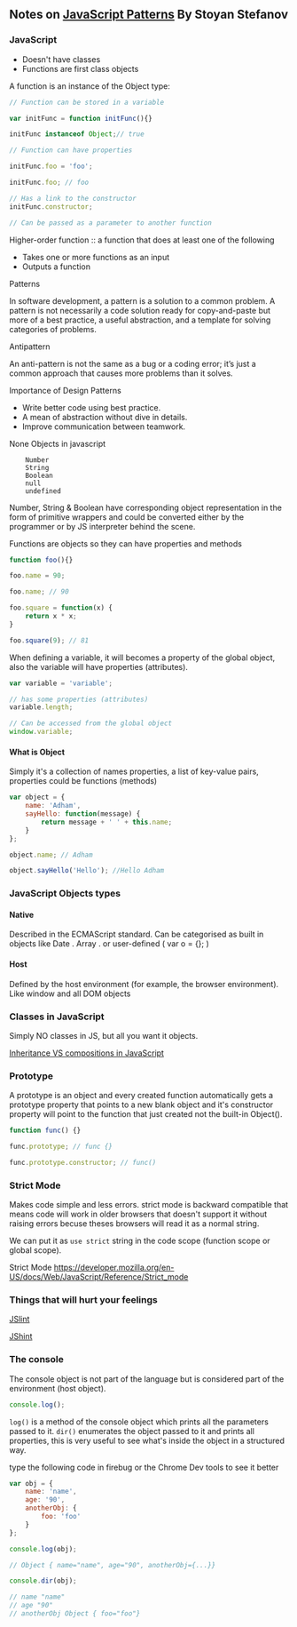 ## Notes on [JavaScript Patterns](http://shop.oreilly.com/product/9780596806767.do) By Stoyan Stefanov

### JavaScript

 - Doesn't have classes
 - Functions are first class objects

A function is an instance of the Object type:

``` javascript
// Function can be stored in a variable

var initFunc = function initFunc(){}

initFunc instanceof Object;// true

// Function can have properties

initFunc.foo = 'foo';

initFunc.foo; // foo

// Has a link to the constructor
initFunc.constructor;

// Can be passed as a parameter to another function
```

Higher-order function :: a function that does at least one of the following

 - Takes one or more functions as an input
 - Outputs a function

Patterns

In software development, a pattern is a solution to a common problem. A pattern is not necessarily a code solution ready for copy-and-paste but more of a best practice, a useful abstraction, and a template for solving categories of problems.

Antipattern

An anti-pattern is not the same as a bug or a coding error; it’s just a common approach that causes more problems than it solves.

Importance of Design Patterns

 - Write better code using best practice.
 - A mean of abstraction without dive in details.
 - Improve communication between teamwork.

None Objects in javascript

		Number
		String
		Boolean
		null
		undefined

Number, String & Boolean have corresponding object representation in the form of primitive wrappers and could be converted either by the programmer or by JS interpreter behind the scene.

Functions are objects so they can have properties and methods

``` javascript
function foo(){}

foo.name = 90;

foo.name; // 90

foo.square = function(x) {
	return x * x;
}

foo.square(9); // 81
```

When defining a variable, it will becomes a property of the global object, also the variable will have properties (attributes).

``` javascript
var variable = 'variable';

// has some properties (attributes)
variable.length;

// Can be accessed from the global object
window.variable;
```


#### What is Object

Simply it's a collection of names properties, a list of key-value pairs, properties could be functions (methods)

``` javascript
var object = {
	name: 'Adham',
	sayHello: function(message) {
		return message + ' ' + this.name;
	}
};

object.name; // Adham

object.sayHello('Hello'); //Hello Adham
```


### JavaScript Objects types

#### Native

Described in the ECMAScript standard. Can be categorised as built in objects like Date . Array . or user-defined ( var o = {}; )

#### Host

Defined by the host environment (for example, the browser environment). Like window and all DOM objects

### Classes in JavaScript

Simply NO classes in JS, but all you want it objects.

[Inheritance VS compositions in JavaScript]( http://stackoverflow.com/questions/8696695/composition-inheritance-and-aggregation-in-javascript)

### Prototype
A prototype is an object and every created function automatically gets a prototype property that points to a new blank object and it's constructor property will point to the function that just created not the built-in Object().

``` javascript
function func() {}

func.prototype; // func {}

func.prototype.constructor; // func()
```

### Strict Mode

Makes code simple and less errors.
strict mode is backward compatible that means code will work in older browsers that doesn't support it without raising errors becuse theses browsers will read it as a normal string.

We can put it as `use strict` string in the code scope (function scope or global scope).

Strict Mode https://developer.mozilla.org/en-US/docs/Web/JavaScript/Reference/Strict_mode


### Things that will hurt your feelings

[JSlint](http://www.jslint.com/)

[JShint](http://www.jshint.com/)


### The console

The console object is not part of the language but is considered part of the environment (host object).

``` javascript
console.log();
```

`log()` is a method of the console object which prints all the parameters passed to it.
`dir()` enumerates the object passed to it and prints all properties, this is very useful to see what's inside the object in a structured way.

type the following code in firebug or the Chrome Dev tools to see it better

``` javascript
var obj = {
	name: 'name',
	age: '90',
	anotherObj: {
		foo: 'foo'
	}
};

console.log(obj);

// Object { name="name", age="90", anotherObj={...}}

console.dir(obj);

// name "name"
// age "90"
// anotherObj Object { foo="foo"}
```

